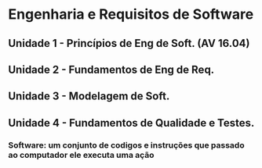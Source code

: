 # Engenharia e Requisitos de Software

## Unidade 1 - Princípios de Eng de Soft. (AV 16.04)
## Unidade 2 - Fundamentos de Eng de Req.
## Unidade 3 - Modelagem de Soft.
## Unidade 4 - Fundamentos de Qualidade e Testes.

### Software: um conjunto de codigos e instruções que passado ao computador ele executa uma ação
